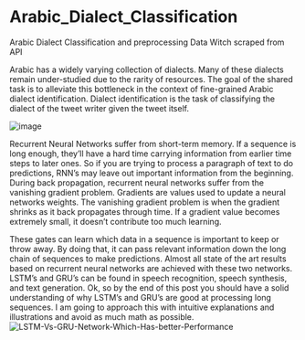 # Arabic_Dialect_Classification
Arabic Dialect Classification and preprocessing Data Witch scraped from API 

Arabic has a widely varying collection of dialects. Many of these dialects remain under-studied due to the rarity of resources. The goal of the shared task is to alleviate this bottleneck in the context of fine-grained Arabic dialect identification. Dialect identification is the task of classifying the dialect of the tweet writer given the tweet itself.


![image](https://user-images.githubusercontent.com/85671264/158654411-af35fd71-ec2f-4ccc-8c5f-fd0ea9e235e9.png)

Recurrent Neural Networks suffer from short-term memory. If a sequence is long enough, they’ll have a hard time carrying information from earlier time steps to later ones. So if you are trying to process a paragraph of text to do predictions, RNN’s may leave out important information from the beginning.
During back propagation, recurrent neural networks suffer from the vanishing gradient problem. Gradients are values used to update a neural networks weights. The vanishing gradient problem is when the gradient shrinks as it back propagates through time. If a gradient value becomes extremely small, it doesn’t contribute too much learning.

These gates can learn which data in a sequence is important to keep or throw away. By doing that, it can pass relevant information down the long chain of sequences to make predictions. Almost all state of the art results based on recurrent neural networks are achieved with these two networks. LSTM’s and GRU’s can be found in speech recognition, speech synthesis, and text generation. 
Ok, so by the end of this post you should have a solid understanding of why LSTM’s and GRU’s are good at processing long sequences. I am going to approach this with intuitive explanations and illustrations and avoid as much math as possible.
![LSTM-Vs-GRU-Network-Which-Has-better-Performance](https://user-images.githubusercontent.com/85671264/158656777-f39c35e5-88ad-4ae3-935c-33af84f2d775.png)


